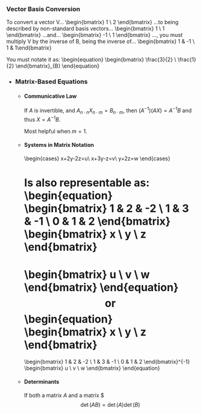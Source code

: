 ### Vector Basis Conversion
To convert a vector V...
\begin{bmatrix} 1 \\ 2 \end{bmatrix} 
...to being described by non-standard basis vectors...
\begin{bmatrix} 1 \\ 1 \end{bmatrix}
...and...
\begin{bmatrix} -1 \\ 1 \end{bmatrix}
..., you must multiply V by the inverse of B, being the inverse of...
\begin{bmatrix} 1 & -1 \\ 1 & 1\end{bmatrix}

You must notate it as:
\begin{equation}
\begin{bmatrix}
\frac{3}{2} \\ \frac{1}{2}
\end{bmatrix}_{B}
\end{equation}
- ### Matrix-Based Equations
	- #### Communicative Law
	  If $A$ is invertible, and $A_{n\cdot n}X_{n\cdot m}=B_{n\cdot m}$, then $\left(A^{-1}\right)\left(AX\right)=A^{-1}B$ and thus $X=A^{-1}B$.
	  
	  Most helpful when $m = 1$.
	- #### Systems in Matrix Notation
	  \begin{cases}
	  x+2y-2z=u\\
	  x+3y-z=v\\
	  y+2z=w
	  \end{cases}
	  
	  Is also representable as:
	  \begin{equation}
	  \begin{bmatrix}
	  1 & 2 & -2 \\
	  1 & 3 & -1 \\
	  0 & 1 & 2
	  \end{bmatrix}
	  \begin{bmatrix}
	  x \\ y \\ z 
	  \end{bmatrix}
	  =
	  \begin{bmatrix}
	  u \\ v \\ w
	  \end{bmatrix}
	  \end{equation}
	  $$\text{or}$$
	  \begin{equation}
	  \begin{bmatrix}
	  x \\ y \\ z 
	  \end{bmatrix}
	  =
	  \begin{bmatrix}
	  1 & 2 & -2 \\
	  1 & 3 & -1 \\
	  0 & 1 & 2
	  \end{bmatrix}^{-1}
	  \begin{bmatrix}
	  u \\ v \\ w
	  \end{bmatrix}
	  \end{equation}
	- #### Determinants
	  If both a matrix $A$ and a matrix $
	  $$\det\left(AB\right)=\det\left(A\right)\det\left(B\right)$$